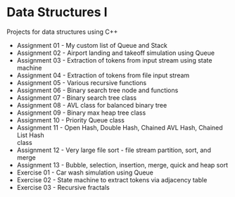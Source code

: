 # Data Structures I

Projects for data structures using C++

* Assignment 01 - My custom list of Queue and Stack
* Assignment 02 - Airport landing and takeoff simulation using Queue
* Assignment 03 - Extraction of tokens from input stream using state machine
* Assignment 04 - Extraction of tokens from file input stream
* Assignment 05 - Various recursive functions
* Assignment 06 - Binary search tree node and functions
* Assignment 07 - Binary search tree class
* Assignment 08 - AVL class for balanced binary tree
* Assignment 09 - Binary max heap tree class
* Assignment 10 - Priority Queue class
* Assignment 11 - Open Hash, Double Hash, Chained AVL Hash, Chained List Hash\
                  class
* Assignment 12 - Very large file sort - file stream partition, sort, and merge
* Assignment 13 - Bubble, selection, insertion, merge, quick and heap sort
* Exercise 01 - Car wash simulation using Queue
* Exercise 02 - State machine to extract tokens via adjacency table
* Exercise 03 - Recursive fractals